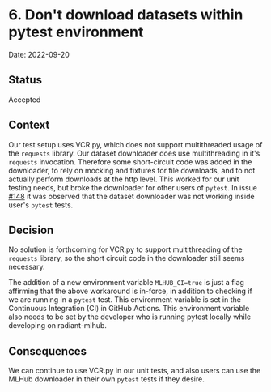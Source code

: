 # 6. Don't download datasets within pytest environment

Date: 2022-09-20

## Status

Accepted

## Context

Our test setup uses VCR.py, which does not support multithreaded usage of the
`requests` library. Our dataset downloader does use multithreading in it's
`requests` invocation. Therefore some short-circuit code was added in the
downloader, to rely on mocking and fixtures for file downloads, and to not
actually perform downloads at the http level. This worked for our unit testing
needs, but broke the downloader for other users of `pytest`. In issue
[#148](https://github.com/radiantearth/radiant-mlhub/issues/148) it was
observed that the dataset downloader was not working inside user's `pytest`
tests.

## Decision

No solution is forthcoming for VCR.py to support multithreading of the
`requests` library, so the short circuit code in the downloader still seems
necessary.

The addition of a new environment variable `MLHUB_CI=true` is just a flag
affirming that the above workaround is in-force, in addition to checking if we
are running in a `pytest` test. This environment variable is set in the
Continuous Integration (CI) in GitHub Actions. This environment variable also
needs to be set by the developer who is running pytest locally while developing
on radiant-mlhub.

## Consequences

We can continue to use VCR.py in our unit tests, and also users can use the
MLHub downloader in their own `pytest` tests if they desire.
